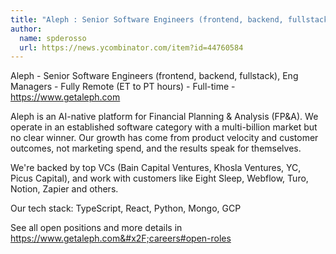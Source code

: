 ```yaml
---
title: "Aleph : Senior Software Engineers (frontend, backend, fullstack), Eng Managers"
author:
  name: spderosso
  url: https://news.ycombinator.com/item?id=44760584
---
```


<JobNavigation />

Aleph - Senior Software Engineers (frontend, backend, fullstack), Eng Managers - Fully Remote (ET to PT hours) - Full-time - <a href="https:&#x2F;&#x2F;www.getaleph.com">https:&#x2F;&#x2F;www.getaleph.com</a>

Aleph is an AI-native platform for Financial Planning &amp; Analysis (FP&amp;A). We operate in an established software category with a multi-billion market but no clear winner. Our growth has come from product velocity and customer outcomes, not marketing spend, and the results speak for themselves.

We&#x27;re backed by top VCs (Bain Capital Ventures, Khosla Ventures, YC, Picus Capital), and work with customers like Eight Sleep, Webflow, Turo, Notion, Zapier and others.

Our tech stack: TypeScript, React, Python, Mongo, GCP

See all open positions and more details in <a href="https:&#x2F;&#x2F;www.getaleph.com&#x2F;careers#open-roles">https:&#x2F;&#x2F;www.getaleph.com&#x2F;careers#open-roles</a>
<JobApplication />
